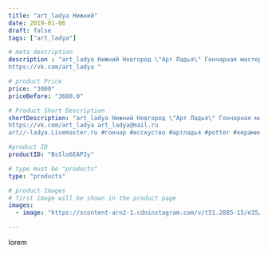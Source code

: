 ```yaml
---
title: "art_ladya Нижний"
date: 2019-01-06
draft: false
tags: ["art_ladya"]

# meta description
description : "art_ladya Нижний Новгород \"Арт Ладья\" Гончарная мастерская в Нижнем Новгороде. Изготовление керамики и мастер//-классы по обучению. 
https://vk.com/art_ladya "

# product Price
price: "3000"
priceBefore: "3600.0"

# Product Short Description
shortDescription: "art_ladya Нижний Новгород \"Арт Ладья\" Гончарная мастерская в Нижнем Новгороде. Изготовление керамики и мастер//-классы по обучению. 
https://vk.com/art_ladya art_ladya@mail.ru 
art//-ladya.Livemaster.ru #гончар #исскуство #артладья #potter #керамикадляинтерьера #керамикаручнаяработа #гончарнаямастерская #керамиканазаказ #handmade #посудаизглины #керамика #гончарнаяпосуда #эксклюзивнаякерамика #dishes #decor #ceramicar #nntoday #claygoods #фестиваль #earthenware #ceramic #design #artladya #историческаяреконструкция #свияжск #ceramicart #гончарныйкруг #clay #авторскаякерамика"

#product ID
productID: "BsSlo6EAP3y"

# type must be "products"
type: "products"

# product Images
# first image will be shown in the product page
images:
  - image: "https://scontent-arn2-1.cdninstagram.com/v/t51.2885-15/e35/47694560_345558049414816_6075305731652746692_n.jpg?se=7&tp=1&_nc_ht=scontent-arn2-1.cdninstagram.com&_nc_cat=104&_nc_ohc=UhmyUNQHKKUAX9msOoX&ccb=7-4&oh=f04c1fcfba0ec58fcddaa682c4219a11&oe=60838E6B&_nc_sid=86f79a&ig_cache_key=MTk1MDc4NzEyNzQ0OTAyNjAzNA%3D%3D.2-ccb7-4"

---
```

lorem
